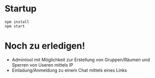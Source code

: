  
# Startup 
```shell
npm install
npm start
```
# Noch zu erledigen!

- Admintool mit Möglichkeit zur Erstellung von Gruppen/Räumen und Sperren von Useren mittels IP
- Einladung/Anmeldung zu einem Chat mittels eines Links
